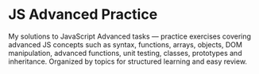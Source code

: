 # JS Advanced Practice

My solutions to JavaScript Advanced tasks — practice exercises covering advanced JS concepts such as syntax, functions, arrays, objects, DOM manipulation, advanced functions, unit testing, classes, prototypes and inheritance. Organized by topics for structured learning and easy review.
